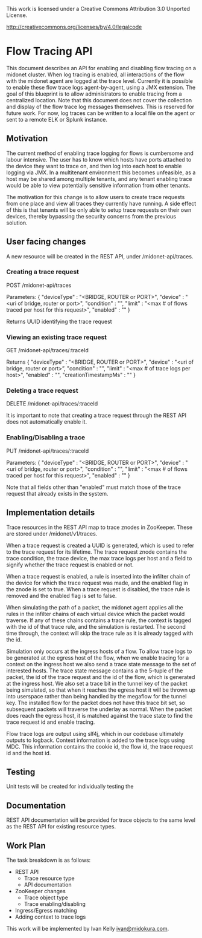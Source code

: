 This work is licensed under a Creative Commons Attribution 3.0 Unported
License.

http://creativecommons.org/licenses/by/4.0/legalcode

# Flow Tracing API

This document describes an API for enabling and disabling flow tracing
on a midonet cluster. When log tracing is enabled, all interactions of
the flow with the midonet agent are logged at the trace level.
Currently it is possible to enable these flow trace logs
agent-by-agent, using a JMX extension. The goal of this blueprint is
to allow administrators to enable tracing from a centralized
location. Note that this document does not cover the collection and
display of the flow trace log messages themselves. This is reserved
for future work. For now, log traces can be written to a local file on
the agent or sent to a remote ELK or Splunk instance.

## Motivation

The current method of enabling trace logging for flows is cumbersome and
labour intensive. The user has to know which hosts have ports attached
to the device they want to trace on, and then log into each host to
enable logging via JMX. In a multitenant environment this becomes
unfeasible, as a host may be shared among multiple tenants, and any
tenant enabling trace would be able to view potentially sensitive
information from other tenants.

The motivation for this change is to allow users to create trace
requests from one place and view all traces they currently have
running. A side effect of this is that tenants will be only able to
setup trace requests on their own devices, thereby bypassing the
security concerns from the previous solution.

## User facing changes

A new resource will be created in the REST API, under
/midonet-api/traces.

### Creating a trace request

POST /midonet-api/traces

Parameters:
{ "deviceType" : "<BRIDGE, ROUTER or PORT>",
  "device"     : "<uri of bridge, router or port>",
  "condition"  : "<condition on which to trace for a given flow>",
  "limit" : "<max # of flows traced per host for this request>",
  "enabled" : "<whether to enable the trace from the start>" }

Returns UUID identifying the trace request

### Viewing an existing trace request

GET /midonet-api/traces/:traceId

Returns
{ "deviceType" : "<BRIDGE, ROUTER or PORT>",
  "device"    : "<uri of bridge, router or port>”,
  "condition" : "<condition>",
  "limit" : "<max # of trace logs per host>",
  "enabled" : "<whether the trace is currently enabled>",
  "creationTimestampMs" : "<when the request was created>" }

### Deleting a trace request

DELETE /midonet-api/traces/:traceId

It is important to note that creating a trace request through the REST
API does not automatically enable it.

### Enabling/Disabling a trace

PUT /midonet-api/traces/:traceId

Parameters:
{ "deviceType" : "<BRIDGE, ROUTER or PORT>",
  "device"     : "<uri of bridge, router or port>",
  "condition"  : "<condition on which to trace for a given flow>",
  "limit" : "<max # of flows traced per host for this request>",
  "enabled" : "<whether to enable or disable the trace>" }

Note that all fields other than "enabled" must match those of the trace
request that already exists in the system.

## Implementation details

Trace resources in the REST API map to trace znodes in
ZooKeeper. These are stored under /midonet/v1/traces.

When a trace request is created a UUID is generated, which is used to
refer to the trace request for its lifetime. The trace request znode
contains the trace condition, the trace device, the max trace logs per
host and a field to signify whether the trace request is enabled or
not.

When a trace request is enabled, a rule is inserted into the infilter
chain of the device for which the trace request was made, and the
enabled flag in the znode is set to true. When a trace request is
disabled, the trace rule is removed and the enabled flag is set to
false.

When simulating the path of a packet, the midonet agent applies all
the rules in the infilter chains of each virtual device which the
packet would traverse. If any of these chains contains a trace rule,
the context is tagged with the id of that trace rule, and the
simulation is restarted. The second time through, the context will
skip the trace rule as it is already tagged with the id.

Simulation only occurs at the ingress hosts of a flow. To allow trace
logs to be generated at the egress host of the flow, when we enable
tracing for a context on the ingress host we also send a trace state
message to the set of interested hosts. The trace state message
contains a the 5-tuple of the packet, the id of the trace request and
the id of the flow, which is generated at the ingress host. We also
set a trace bit in the tunnel key of the packet being simulated, so
that when it reaches the egress host it will be thrown up into
userspace rather than being handled by the megaflow for the tunnel
key. The installed flow for the packet does not have this trace bit
set, so subsequent packets will traverse the underlay as normal. When
the packet does reach the egress host, it is matched against the trace
state to find the trace request id and enable tracing.

Flow trace logs are output using slf4j, which in our codebase
ultimately outputs to logback. Context information is added to the
trace logs using MDC. This information contains the cookie id, the
flow id, the trace request id and the host id.

## Testing

Unit tests will be created for individually testing the

## Documentation

REST API documentation will be provided for trace objects to the same
level as the REST API for existing resource types.

## Work Plan

The task breakdown is as follows:

- REST API
  - Trace resource type
  - API documentation
- ZooKeeper changes
  - Trace object type
  - Trace enabling/disabling
- Ingress/Egress matching
- Adding context to trace logs

This work will be implemented by Ivan Kelly <ivan@midokura.com>.


